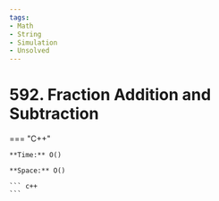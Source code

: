 ```yaml
---
tags:
- Math
- String
- Simulation
- Unsolved
---
```



# 592. Fraction Addition and Subtraction

=== "C++"

    **Time:** O()

    **Space:** O()

    ``` c++
    ```